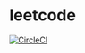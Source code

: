 # leetcode

[![CircleCI](https://circleci.com/gh/CircleCI-Public/circleci-demo-python-django.svg?style=svg)](https://circleci.com/gh/benjiaming/leetcode)
